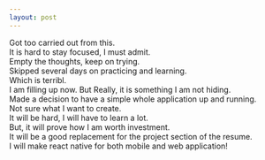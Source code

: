 ```yaml
---
layout: post
---
```

  

Got too carried out from this.  
It is hard to stay focused, I must admit.  
Empty the thoughts, keep on trying.  
Skipped several days on practicing and learning.  
Which is terribl.  
I am filling up now. But Really, it is something I am not hiding.  
Made a decision to have a simple whole application up and running.  
Not sure what I want to create.  
It will be hard, I will have to learn a lot.  
But, it will prove how I am worth investment.  
It will be a good replacement for the project section of the resume.  
I will make react native for both mobile and web application!